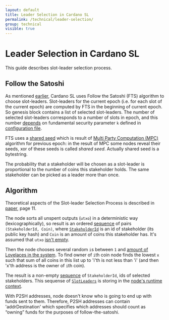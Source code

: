```yaml
---
layout: default
title: Leader Selection in Cardano SL
permalink: /technical/leader-selection/
group: technical
visible: true
---
```

<!-- Reviewed at e1d0f9fb37a3f1378341716916f0321fb55698df -->

# Leader Selection in Cardano SL

This guide describes slot-leader selection process.

## Follow the Satoshi

As mentioned [earlier](/cardano/proof-of-stake/#follow-the-satoshi), Cardano SL
uses Follow the Satoshi (FTS) algorithm to choose slot-leaders. Slot-leaders for
the current epoch (i.e. for each slot of the current epoch) are computed by FTS
in the beginning of current epoch. So genesis block contains a list of selected
slot-leaders. The number of selected slot-leaders corresponds to a number of
slots in epoch, and this number
[depends](https://github.com/input-output-hk/cardano-sl/blob/3c6b3ca2158efdd5374a630d9c94671117fd76cf/core/Pos/Core/Constants.hs#L71)
on fundamental security parameter `k` defined in [configuration
file](https://github.com/input-output-hk/cardano-sl/blob/3c6b3ca2158efdd5374a630d9c94671117fd76cf/core/constants-prod.yaml#L2).

FTS uses a [shared
seed](https://github.com/input-output-hk/cardano-sl/blob/3c6b3ca2158efdd5374a630d9c94671117fd76cf/core/Pos/Core/Types.hs#L257)
which is result of [Multi Party Computation
(MPC)](/cardano/proof-of-stake/#multi-party-computation) algorithm for previous
epoch: in the result of MPC some nodes reveal their seeds, xor of these seeds is
called *shared seed*. Actually shared seed is a bytestring.

The probability that a stakeholder will be chosen as a slot-leader is
proportional to the number of coins this stakeholder holds. The same stakeholder
can be picked as a leader more than once.

## Algorithm

Theoretical aspects of the Slot-leader Selection Process is described in
[paper](/glossary/#paper), page 11.

The node sorts all unspent outputs (`utxo`) in a deterministic way
(lexicographically), so result is an ordered
[sequence](https://github.com/input-output-hk/cardano-sl/blob/53e73b7d7b6be4f5a302f60d7494bd38f75556f2/src/Pos/Lrc/FtsPure.hs#L50)
of pairs `(StakeholderId, Coin)`, where
[`StakeholderId`](https://github.com/input-output-hk/cardano-sl/blob/3c6b3ca2158efdd5374a630d9c94671117fd76cf/core/Pos/Core/Types.hs#L122)
is an id of stakeholder (its public key hash) and `Coin` is an amount of coins
this stakeholder has. It's assumed that `utxo` [isn't
empty](https://github.com/input-output-hk/cardano-sl/blob/53e73b7d7b6be4f5a302f60d7494bd38f75556f2/src/Pos/Lrc/FtsPure.hs#L41).

Then the node chooses several random `i`s between `1` and [amount of Lovelaces
in the
system](https://github.com/input-output-hk/cardano-sl/blob/53e73b7d7b6be4f5a302f60d7494bd38f75556f2/src/Pos/Lrc/FtsPure.hs#L51).
To find owner of `i`th coin node finds the lowest `x` such that sum of all coins
in this list up to 'i'th is not less than 'i' (and then 'x'th address is the
owner of `i`th coin).

The result is a non-empty
[sequence](https://github.com/input-output-hk/cardano-sl/blob/53e73b7d7b6be4f5a302f60d7494bd38f75556f2/src/Pos/Lrc/FtsPure.hs#L38)
of `StakeholderId`, ids of selected stakeholders. This sequense of
[`SlotLeaders`](https://github.com/input-output-hk/cardano-sl/blob/4bd49d6b852e778c52c60a384a47681acec02d22/core/Pos/Core/Types.hs#L264)
is storing in the [node's runtime
context](https://github.com/input-output-hk/cardano-sl/blob/53f1d94c63ba6b632c18488393bf71e728fe04b7/src/Pos/Context/Context.hs#L94).

With P2SH addresses, node doesn't know who is going to end up with funds sent to
them. Therefore, P2SH addresses can contain 'addrDestination' which specifies
which addresses should count as “owning” funds for the purposes of
follow-the-satoshi.

